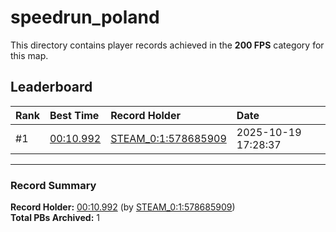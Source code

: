 # speedrun_poland

This directory contains player records achieved in the **200 FPS** category for this map.

## Leaderboard

| Rank | Best Time | Record Holder | Date                |
| :--- | :-------- | :------------ | :------------------ |
| #1   | [00:10.992](./00010992_STEAM_0_1_578685909_20251019-172837.zip) | [STEAM_0:1:578685909](https://speedrun16.com/profile/STEAM_0:1:578685909)   | 2025-10-19 17:28:37 |

---

### Record Summary
**Record Holder:** [00:10.992](./00010992_STEAM_0_1_578685909_20251019-172837.zip) (by [STEAM_0:1:578685909](https://speedrun16.com/profile/STEAM_0:1:578685909))  
**Total PBs Archived:** 1
